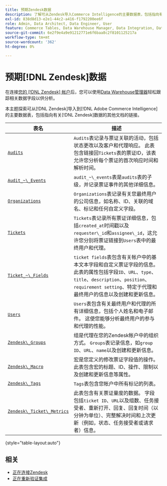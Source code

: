```yaml
---
title: 预期Zendesk数据
description: 了解可从Zendesk导入Commerce Intelligence的主要数据表，包括指向有关Zendesk数据的其他文档的链接。
exl-id: 838d8d13-e2e1-44c2-a416-f1792200ee6f
role: Admin, Data Architect, Data Engineer, User
feature: Commerce Tables, Data Warehouse Manager, Data Integration, Data Import/Export
source-git-commit: 6e2f9e4a9e91212771e6f6baa8c2f8101125217a
workflow-type: tm+mt
source-wordcount: '362'
ht-degree: 0%

---
```


# 预期[!DNL Zendesk]数据

在连接[您的 [!DNL Zendesk] 帐户](../integrations/zendesk.md)后，您可以使用[Data Warehouse管理器](../../../data-analyst/data-warehouse-mgr/tour-dwm.md)轻松跟踪相关数据字段以供分析。

本主题探索可从[!DNL Zendesk]导入到[!DNL Adobe Commerce Intelligence]的主要数据表，包括指向有关[!DNL Zendesk]数据的其他文档的链接。

| 表名 | 描述 |
|-----|-----|
| [`Audits`](https://developer.zendesk.com/rest_api/docs/core/ticket_audits) | `Audits`表记录与票证关联的活动，包括状态更改以及客户和代理响应。 此表包含链接回`Tickets`表的票证ID，该表允许您分析每个票证的首次响应时间和解析时间。 |
| [`Audit_~\_Events`](https://developer.zendesk.com/rest_api/docs/core/ticket_audits#audit-events) | `audit_~\_events`表是`audits`表的子级，并记录票证事件的其他详细信息。 |
| [`Organizations`](https://developer.zendesk.com/rest_api/docs/core/organizations) | `Organizations`表记录有关您最终用户的公司信息，如名称、ID、关联的域名、标记和任何自定义字段。 |
| [`Tickets`](https://developer.zendesk.com/rest_api/docs/core/tickets) | `Tickets`表记录所有票证详细信息，包括`created_at`时间戳以及`requester\_id`和`assignee\_id`，这允许您分别将票证链接到`Users`表中的最终用户和代理。 |
| [`Ticket_~\_Fields`](https://developer.zendesk.com/rest_api/docs/core/ticket_fields) | `ticket fields`表包含有关帐户中的基本文本字段和自定义票证字段的信息。 此表的属性包括字段`ID`、`URL`、`type`、`title`、`description`、`position`、`requirement setting`、特定于代理和最终用户的信息以及创建和更新信息。 |
| [`Users`](https://developer.zendesk.com/rest_api/docs/core/users) | `Users`表包含有关最终用户和代理的所有详细信息，包括个人姓名和电子邮件。 这使您能够分析最终用户的参与和代理的性能。 |
| [`Zendesk\_Groups`](https://developer.zendesk.com/rest_api/docs/core/groups) | 组是代理在您的Zendesk帐户中的组织方式。 `Groups`表记录信息，如`group ID`、`URL`、`name`以及创建和更新信息。 |
| [`Zendesk\_Macro`](https://developer.zendesk.com/rest_api/docs/core/macros) | 宏是您定义的修改票证字段值的操作。 此表包含宏的标题、ID、操作、限制以及创建和更新信息等属性。 |
| [`Zendesk\_Tags`](https://developer.zendesk.com/rest_api/docs/core/tags) | `Tags`表包含您帐户中所有标记的列表。 |
| [`Zendesk\_Ticket\_Metrics`](https://developer.zendesk.com/rest_api/docs/core/ticket_metrics#ticket-metrics) | 此表包含有关票证量度的数据。 字段包括`ticket ID`、`URL`以及组数、任务接受者、重新打开、回复、回复时间（以分钟为单位）、完整解决时间和上次更新（例如，状态、任务接受者或请求者）信息。 |

{style="table-layout:auto"}

## 相关

* [正在连接Zendesk](../integrations/zendesk.md)
* [正在重新验证集成](https://experienceleague.adobe.com/docs/commerce-knowledge-base/kb/how-to/mbi-reauthenticating-integrations.html?lang=zh-Hans)
